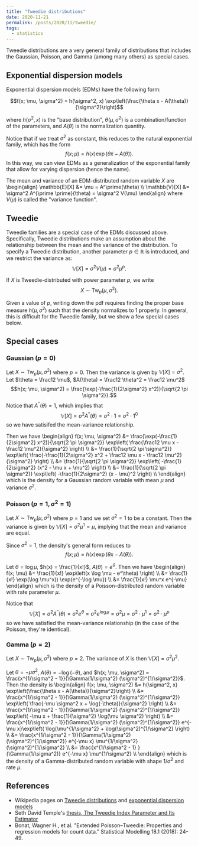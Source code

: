 ```yaml
---
title: "Tweedie distributions"
date: 2020-11-21
permalink: /posts/2020/11/tweedie/
tags:
  - statistics
---
```



Tweedie distributions are a very general family of distributions that includes the Gaussian, Poisson, and Gamma (among many others) as special cases.

## Exponential dispersion models

Exponential dispersion models (EDMs) have the following form:

$$f(x; \mu, \sigma^2) = h(\sigma^2, x) \exp\left(\frac{\theta x - A(\theta)}{\sigma^2}\right)$$

where $h(\sigma^2, x)$ is the "base distribution", $\theta(\mu, \sigma^2)$ is a combination/function of the parameters, and $A(\theta)$ is the normalization quantity.

Notice that if we treat $\sigma^2$ as constant, this reduces to the natural exponential family, which has the form
$$f(x; \mu) = h(x) \exp\left(\widetilde{\theta} x - A(\widetilde{\theta})\right).$$
In this way, we can view EDMs as a generalization of the exponential family that allow for varying dispersion (hence the name).

The mean and variance of an EDM-distributed random variable $X$ are
\begin{align} \mathbb{E}[X] &= \mu = A^\prime(\theta) \\\ \mathbb{V}[X] &= \sigma^2 A^{\prime \prime}(\theta) = \sigma^2 V(\mu) \end{align}
where $V(\mu)$ is called the "variance function".


## Tweedie

Tweedie families are a special case of the EDMs discussed above. Specifically, Tweedie distributions make an assumption about the relationship between the mean and the variance of the distribution. To specify a Tweedie distribution, another parameter $p \in \mathbb{R}$ is introduced, and we restrict the variance as:
$$\mathbb{V}[X] = \sigma^2 V(\mu) = \sigma^2 \mu^p.$$

If $X$ is Tweedie-distributed with power parameter $p$, we write
$$X \sim \text{Tw}_p(\mu, \sigma^2).$$

Given a value of $p$, writing down the pdf requires finding the proper base measure $h(\mu, \sigma^2)$ such that the density normalizes to 1 properly. In general, this is difficult for the Tweedie family, but we show a few special cases below.

## Special cases

### Gaussian ($p = 0$)

Let $X \sim \text{Tw}_{p}(\mu, \sigma^2)$ where $p=0$. Then the variance is given by $\mathbb{V}[X] = \sigma^2$. Let $\theta = \frac12 \mu$, $A(\theta) = \frac12 \theta^2 = \frac12 \mu^2$ 
$$h(x; \mu, \sigma^2) = \frac{\exp(-\frac{1}{2\sigma^2} x^2)}{\sqrt{2 \pi \sigma^2}}.$$
Notice that $A^{\prime\prime}(\theta) = 1$, which implies that 
$$\mathbb{V}[X] = \sigma^2 A^{\prime\prime}(\theta) = \sigma^2 \cdot 1 = \sigma^2 \cdot 1^0$$
so we have satisifed the mean-variance relationship.

Then we have
\begin{align} f(x; \mu, \sigma^2) &= \frac{\exp(-\frac{1}{2\sigma^2} x^2)}{\sqrt{2 \pi \sigma^2}} \exp\left( \frac{\frac12 \mu x - \frac12 \mu^2}{\sigma^2} \right) \\\ &= \frac{1}{\sqrt{2 \pi \sigma^2}} \exp\left( \frac{-\frac{1}{2\sigma^2} x^2 + \frac12 \mu x - \frac12 \mu^2}{\sigma^2} \right) \\\ &= \frac{1}{\sqrt{2 \pi \sigma^2}} \exp\left( -\frac{1}{2\sigma^2} (x^2 - \mu x + \mu^2) \right) \\\ &= \frac{1}{\sqrt{2 \pi \sigma^2}} \exp\left( -\frac{1}{2\sigma^2} (x - \mu)^2 \right) \\\ \end{align}
which is the density for a Gaussian random variable with mean $\mu$ and variance $\sigma^2$.

### Poisson ($p=1, \sigma^2=1$)

Let $X \sim \text{Tw}_{p}(\mu, \sigma^2)$ where $p=1$ and we set $\sigma^2 = 1$ to be a constant. Then the variance is given by $\mathbb{V}[X] = \sigma^2 \mu^1 = \mu$, implying that the mean and variance are equal.

Since $\sigma^2 = 1$, the density's general form reduces to
$$f(x; \mu) = h(x) \exp\left(\theta x - A(\theta)\right).$$

Let $\theta = \log \mu$, $h(x) = \frac{1}{x!}$, $A(\theta) = e^\theta$. Then we have
\begin{align} f(x; \mu) &= \frac{1}{x!} \exp\left(x \log \mu - e^\theta) \right) \\\ &= \frac{1}{x!} \exp(\log \mu^x)) \exp(e^{-\log \mu}) \\\ &= \frac{1}{x!} \mu^x e^{-\mu} \end{align}
which is the density of a Poisson-distributed random variable with rate parameter $\mu$.

Notice that 
$$\mathbb{V}[X] = \sigma^2 A^{\prime\prime}(\theta) = \sigma^2 e^\theta = \sigma^2 e^{\log \mu} = \sigma^2 \mu = \sigma^2 \cdot \mu^1 = \sigma^2 \cdot \mu^p$$
so we have satisfied the mean-variance relationship (in the case of the Poisson, they're identical).

### Gamma ($p=2$)

Let $X \sim \text{Tw}_{p}(\mu, \sigma^2)$ where $p=2$. The variance of $X$ is then $\mathbb{V}[X] = \sigma^2 \mu^2$.

Let $\theta = -\mu \sigma^2$, $A(\theta) = -\log (-\theta)$, and $h(x; \mu, \sigma^2) = \frac{x^{1/\sigma^2 - 1}}{\Gamma(1/\sigma^2) (\sigma^2)^{1/\sigma^2}}$. Then the density is
\begin{align} f(x; \mu, \sigma^2) &= h(\sigma^2, x) \exp\left(\frac{\theta x - A(\theta)}{\sigma^2}\right) \\\ &= \frac{x^{1/\sigma^2 - 1}}{\Gamma(1/\sigma^2) (\sigma^2)^{1/\sigma^2}} \exp\left( \frac{-\mu \sigma^2 x + \log(-\theta)}{\sigma^2} \right) \\\ &= \frac{x^{1/\sigma^2 - 1}}{\Gamma(1/\sigma^2) (\sigma^2)^{1/\sigma^2}} \exp\left( -\mu x + \frac{1}{\sigma^2} \log(\mu \sigma^2) \right) \\\ &= \frac{x^{1/\sigma^2 - 1}}{\Gamma(1/\sigma^2) (\sigma^2)^{1/\sigma^2}} e^{-\mu x}\exp\left( \log(\mu^{1/\sigma^2} + \log(\sigma^2)^{1/\sigma^2} \right) \\\ &= \frac{x^{1/\sigma^2 - 1}}{\Gamma(1/\sigma^2) (\sigma^2)^{1/\sigma^2}} e^{-\mu x} \mu^{1/\sigma^2} (\sigma^2)^{1/\sigma^2} \\\ &= \frac{x^{1/\sigma^2 - 1} }{\Gamma(1/\sigma^2)} e^{-\mu x} \mu^{1/\sigma^2} \\\ \end{align}
which is the density of a Gamma-distributed random variable with shape $1/\sigma^2$ and rate $\mu$.

## References

- Wikipedia pages on [Tweedie distributions](https://www.wikiwand.com/en/Tweedie_distribution) and [exponential dispersion models](https://www.wikiwand.com/en/Exponential_dispersion_model)
- Seth David Temple's [thesis, The Tweedie Index Parameter and Its Estimator](https://math.uoregon.edu/wp-content/uploads/2018/07/TempleStempleTweedieThesis.pdf)
- Bonat, Wagner H., et al. "Extended Poisson–Tweedie: Properties and regression models for count data." Statistical Modelling 18.1 (2018): 24-49.
